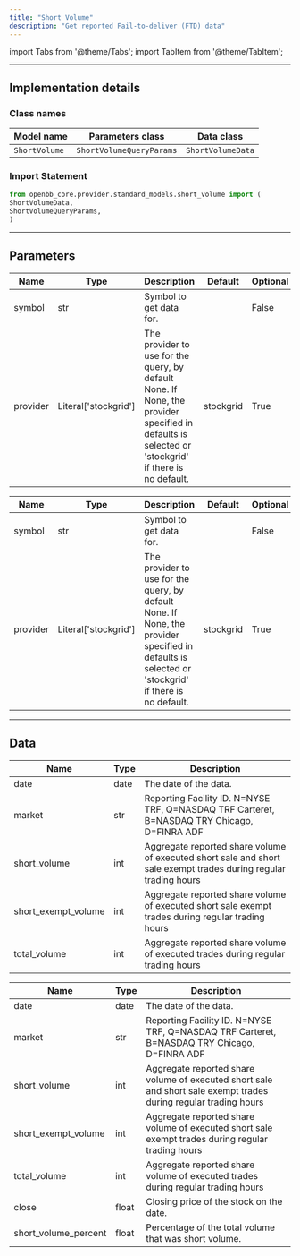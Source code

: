 ```yaml
---
title: "Short Volume"
description: "Get reported Fail-to-deliver (FTD) data"
---
```


<!-- markdownlint-disable MD012 MD031 MD033 -->

import Tabs from '@theme/Tabs';
import TabItem from '@theme/TabItem';

---

## Implementation details

### Class names

| Model name | Parameters class | Data class |
| ---------- | ---------------- | ---------- |
| `ShortVolume` | `ShortVolumeQueryParams` | `ShortVolumeData` |

### Import Statement

```python
from openbb_core.provider.standard_models.short_volume import (
ShortVolumeData,
ShortVolumeQueryParams,
)
```

---

## Parameters

<Tabs>

<TabItem value='standard' label='standard'>

| Name | Type | Description | Default | Optional |
| ---- | ---- | ----------- | ------- | -------- |
| symbol | str | Symbol to get data for. |  | False |
| provider | Literal['stockgrid'] | The provider to use for the query, by default None. If None, the provider specified in defaults is selected or 'stockgrid' if there is no default. | stockgrid | True |
</TabItem>

<TabItem value='stockgrid' label='stockgrid'>

| Name | Type | Description | Default | Optional |
| ---- | ---- | ----------- | ------- | -------- |
| symbol | str | Symbol to get data for. |  | False |
| provider | Literal['stockgrid'] | The provider to use for the query, by default None. If None, the provider specified in defaults is selected or 'stockgrid' if there is no default. | stockgrid | True |
</TabItem>

</Tabs>

---

## Data

<Tabs>

<TabItem value='standard' label='standard'>

| Name | Type | Description |
| ---- | ---- | ----------- |
| date | date | The date of the data. |
| market | str | Reporting Facility ID. N=NYSE TRF, Q=NASDAQ TRF Carteret, B=NASDAQ TRY Chicago, D=FINRA ADF |
| short_volume | int | Aggregate reported share volume of executed short sale and short sale exempt trades during regular trading hours |
| short_exempt_volume | int | Aggregate reported share volume of executed short sale exempt trades during regular trading hours |
| total_volume | int | Aggregate reported share volume of executed trades during regular trading hours |
</TabItem>

<TabItem value='stockgrid' label='stockgrid'>

| Name | Type | Description |
| ---- | ---- | ----------- |
| date | date | The date of the data. |
| market | str | Reporting Facility ID. N=NYSE TRF, Q=NASDAQ TRF Carteret, B=NASDAQ TRY Chicago, D=FINRA ADF |
| short_volume | int | Aggregate reported share volume of executed short sale and short sale exempt trades during regular trading hours |
| short_exempt_volume | int | Aggregate reported share volume of executed short sale exempt trades during regular trading hours |
| total_volume | int | Aggregate reported share volume of executed trades during regular trading hours |
| close | float | Closing price of the stock on the date. |
| short_volume_percent | float | Percentage of the total volume that was short volume. |
</TabItem>

</Tabs>


